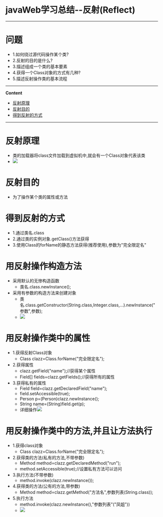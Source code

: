# javaWeb学习总结--反射(Reflect)
----
# 问题
-	1.如何绕过源代码操作某个类?
-	2.反射的目的是什么?
-	3.描述组成一个类的基本要素
-	4.获得一个Class对象的方式有几种?
-	5.描述反射操作类的基本流程

----
**Content**

-	[反射原理](#反射原理)
-	[反射目的](#反射目的)
-	[得到反射的方式](#得到反射的方式)

----
# 反射原理
-	类的加载器将class文件加载到虚拟机中,就会有一个Class对象代表该类
-	![](http://i.imgur.com/HgNG1w1.png)
# 反射目的
-	为了操作某个类的属性或方法
# 得到反射的方式
-	1.通过类名.class
-	2.通过类的实例对象.getClass()方法获得
-	3.使用Class的forName的静态方法获得(推荐使用),参数为"完全限定名"
# 用反射操作构造方法
-	采用默认的无惨构造函数
	-	类名.class.newInstance();
-	采用有参数的构造方法来创建对象
	-	类名.class.getConstructor(String.class,Integer.class,...).newInstance("参数",参数);
	-	![](http://i.imgur.com/olGkurC.png)

# 用反射操作类中的属性
-	1.获得反射Class对象
	-	Class clazz=Class.forName("完全限定名");
-	2.获得属性
	-	clazz.getField("name");//获得某个属性
	-	Field[]	fields=clazz.getFields();//获得所有的属性
-	3.获得私有的属性
	-	Field field=clazz.getDeclaredField("name");
	-	field.setAccessible(true);
	-	Person p=(Person)clazz.newInstance();
	-	String name=(String)field.get(p);
	-	详细操作![](http://i.imgur.com/yFcqUxT.png)

# 用反射操作类中的方法,并且让方法执行
-	1.获得class对象
	-	Class clazz=Class.forName("完全限定名");
-	2.获得类的方法(私有的方法,不带参数)
	-	Method method=clazz.getDeclaredMethod("run");
	-	method.setAccessible(true);//设置私有方法可以访问
-	3.执行方法(不带参数)
	-	method.invoke(clazz.newInstance());
-	4.获得类的方法(公有的方法,带参数)
	-	Method method=clazz.getMethod("方法名",参数列表(String.class));
-	5.执行方法
	-	method.invoke(clazz.newInstance(),"参数列表"("凤姐"))
	-	![](http://i.imgur.com/KwLvslo.png)


